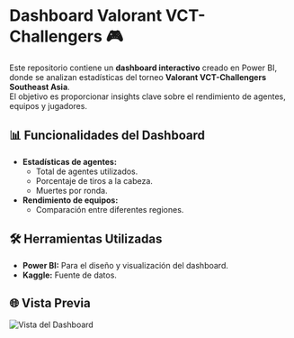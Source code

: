 # Dashboard Valorant VCT-Challengers 🎮

Este repositorio contiene un **dashboard interactivo** creado en Power BI, donde se analizan estadísticas del torneo **Valorant VCT-Challengers Southeast Asia**.  
El objetivo es proporcionar insights clave sobre el rendimiento de agentes, equipos y jugadores.

## 📊 Funcionalidades del Dashboard
- **Estadísticas de agentes:** 
  - Total de agentes utilizados.
  - Porcentaje de tiros a la cabeza.
  - Muertes por ronda.
- **Rendimiento de equipos:**
  - Comparación entre diferentes regiones.

## 🛠️ Herramientas Utilizadas
- **Power BI:** Para el diseño y visualización del dashboard.
- **Kaggle:** Fuente de datos.

## 🌐 Vista Previa
![Vista del Dashboard](ruta-de-la-imagen.png)


